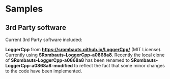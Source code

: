# Samples

## 3rd Party software

Current 3rd Party software included:

**LoggerCpp** from **https://srombauts.github.io/LoggerCpp/** (MIT License). Currently using  **SRombauts-LoggerCpp-a0868a8**.
Recently the local clone of **SRombauts-LoggerCpp-a0868a8** has been renamed to **SRombauts-LoggerCpp-a0868a8-modified** to 
reflect the fact that some minor changes to the code have been implemented.    


